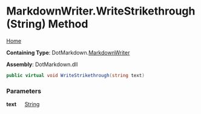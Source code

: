 # MarkdownWriter\.WriteStrikethrough\(String\) Method

[Home](../../../README.md)

**Containing Type**: DotMarkdown\.[MarkdownWriter](../README.md)

**Assembly**: DotMarkdown\.dll

```csharp
public virtual void WriteStrikethrough(string text)
```

### Parameters

**text** &emsp; [String](https://docs.microsoft.com/en-us/dotnet/api/system.string)